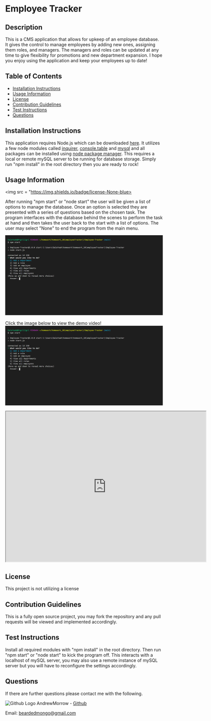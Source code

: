 # Employee Tracker

## Description

This is a CMS application that allows for upkeep of an employee database. It gives the control to manage employees by adding new ones, assigning them roles, and managers. The managers and roles can be updated at any time to give flexibility for promotions and new department expansion. I hope you enjoy using the application and keep your employees up to date!

## Table of Contents

-   [Installation Instructions](#installation-instructions)
-   [Usage Information](#usage-information)
-   [License](#license)
-   [Contribution Guidelines](#contribution-guidelines)
-   [Test Instructions](#test-instructions)
-   [Questions](#questions)

## Installation Instructions

This application requires Node.js which can be downloaded <a href="https://nodejs.org/en/" target="_blank">here</a>. It utilizes a few node modules called <a href="https://www.npmjs.com/package/inquirer" target="_blank">inquirer</a>, <a href="https://www.npmjs.com/package/console.table" target="_blank"> console.table</a> and <a href="https://www.npmjs.com/package/mysql" target="_blank"> mysql</a> and all packages can be installed using <a href="https://www.npmjs.com/" target="_blank">node package manager</a>. This requires a local or remote mySQL server to be running for database storage. Simply run "npm install" in the root directory then you are ready to rock!

## Usage Information

<img src = "https://img.shields.io/badge/license-None-blue>

After running "npm start" or "node start" the user will be given a list of options to manage the database. Once an option is selected they are presented with a series of questions based on the chosen task. The program interfaces with the database behind the scenes to perform the task at hand and then takes the user back to the start with a list of options. The user may select "None" to end the program from the main menu.

<img src = "assets/images/employeeTrackerScreenshot.png" alt= 'Screenshot of program'>

Click the image below to view the demo video!
[![Demo Video](assets/images/employeeTrackerScreenshot.png)](https://drive.google.com/file/d/1X2b2WRVmlQ6CAv2jNj827Xrd_JUhCmkM/view)

<iframe src="https://drive.google.com/file/d/1X2b2WRVmlQ6CAv2jNj827Xrd_JUhCmkM/preview" width="640" height="480"></iframe>

## License

This project is not utilizing a license

## Contribution Guidelines

This is a fully open source project, you may fork the repository and any pull requests will be viewed and implemented accordingly.

## Test Instructions

Install all required modules with "npm install" in the root directory. Then run "npm start" or "node start" to kick the program off. This interacts with a localhost of mySQL server, you may also use a remote instance of mySQL server but you will have to reconfigure the settings accordingly.

## Questions

If there are further questions please contact me with the following.

<img src = "images/githubLogoCrop.png" alt= 'Github Logo' width="15px" height="15px"> AndrewMorrow - <a href="https://github.com/AndrewMorrow" target= "_blank">Github</a>

Email: beardedmongo@gmail.com
